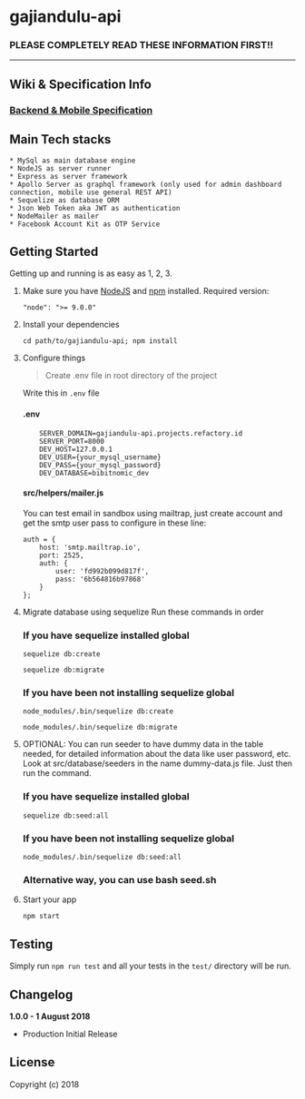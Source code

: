 # gajiandulu-api

### PLEASE COMPLETELY READ THESE INFORMATION FIRST!!

---

## Wiki & Specification Info

### [Backend & Mobile Specification](https://bitbucket.org/gajiandulu/gajiandulu-api/wiki/browse/)

## Main Tech stacks

    * MySql as main database engine
    * NodeJS as server runner
    * Express as server framework
    * Apollo Server as graphql framework (only used for admin dashboard connection, mobile use general REST API)
    * Sequelize as database ORM
    * Json Web Token aka JWT as authentication
    * NodeMailer as mailer
    * Facebook Account Kit as OTP Service

## Getting Started

Getting up and running is as easy as 1, 2, 3.

1.  Make sure you have [NodeJS](https://nodejs.org/) and [npm](https://www.npmjs.com/) installed.
    Required version:
    ```
    "node": ">= 9.0.0"
    ```
2.  Install your dependencies

    ```
    cd path/to/gajiandulu-api; npm install
    ```

3.  Configure things

    > Create .env file in root directory of the project

    Write this in `.env` file

    #### .env

    ```
        SERVER_DOMAIN=gajiandulu-api.projects.refactory.id
        SERVER_PORT=8000
        DEV_HOST=127.0.0.1
        DEV_USER={your_mysql_username}
        DEV_PASS={your_mysql_password}
        DEV_DATABASE=bibitnomic_dev
    ```

    #### src/helpers/mailer.js

    You can test email in sandbox using mailtrap, just create account and get the smtp user pass to configure in these line:

    ```
    auth = {
        host: 'smtp.mailtrap.io',
        port: 2525,
        auth: {
            user: 'fd992b099d817f',
            pass: '6b564816b97868'
        }
    };
    ```

4.  Migrate database using sequelize
    Run these commands in order

    ### If you have sequelize installed global

    ```
    sequelize db:create
    ```

    ```
    sequelize db:migrate
    ```

    ### If you have been not installing sequelize global

    ```
    node_modules/.bin/sequelize db:create
    ```

    ```
    node_modules/.bin/sequelize db:migrate
    ```

5.  OPTIONAL: You can run seeder to have dummy data in the table needed, for detailed information about the data like user password, etc. Look at src/database/seeders in the name dummy-data.js file. Just then run the command.

    ### If you have sequelize installed global

    ```
    sequelize db:seed:all
    ```

    ### If you have been not installing sequelize global

    ```
    node_modules/.bin/sequelize db:seed:all
    ```

    ### Alternative way, you can use bash seed.sh

6.  Start your app

    ```
    npm start
    ```

## Testing

Simply run `npm run test` and all your tests in the `test/` directory will be run.

## Changelog

**1.0.0 - 1 August 2018**

- Production Initial Release

## License

Copyright (c) 2018
